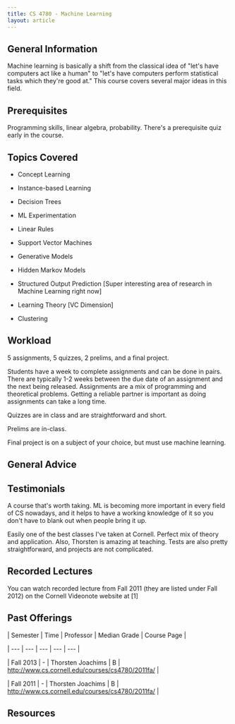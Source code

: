 ```yaml
---
title: CS 4780 - Machine Learning
layout: article
---
```




## General Information

Machine learning is basically a shift from the classical idea of "let's have computers act like a human" to "let's have computers perform statistical tasks which they're good at." This course covers several major ideas in this field.



## Prerequisites

Programming skills, linear algebra, probability. There's a prerequisite quiz early in the course.



## Topics Covered

 - Concept Learning

 - Instance-based Learning

 - Decision Trees

 - ML Experimentation

 - Linear Rules

 - Support Vector Machines

 - Generative Models

 - Hidden Markov Models

 - Structured Output Prediction [Super interesting area of research in Machine Learning right now]

 - Learning Theory [VC Dimension]

 - Clustering



## Workload

5 assignments, 5 quizzes, 2 prelims, and a final project.



Students have a week to complete assignments and can be done in pairs. There are typically 1-2 weeks between the due date of an assignment and the next being released. Assignments are a mix of programming and theoretical problems. Getting a reliable partner is important as doing assignments can take a long time.



Quizzes are in class and are straightforward and short.



Prelims are in-class.



Final project is on a subject of your choice, but must use machine learning.



## General Advice



## Testimonials

A course that's worth taking. ML is becoming more important in every field of CS nowadays, and it helps to have a working knowledge of it so you don't have to blank out when people bring it up.



Easily one of the best classes I've taken at Cornell. Perfect mix of theory and application. Also, Thorsten is amazing at teaching. Tests are also pretty straightforward, and projects are not complicated.



## Recorded Lectures

You can watch recorded lecture from Fall 2011 (they are listed under Fall 2012) on the Cornell Videonote website at [1]



## Past Offerings

| Semester | Time | Professor | Median Grade | Course Page |

| --- | --- | --- | --- | --- |

| Fall 2013 | - | Thorsten Joachims | B | http://www.cs.cornell.edu/courses/cs4780/2011fa/ |

| Fall 2011 | - | Thorsten Joachims | B | http://www.cs.cornell.edu/courses/cs4780/2011fa/ |



## Resources
